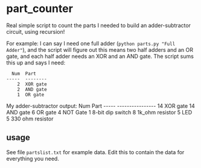 # part_counter

Real simple script to count the parts I needed to build an adder-subtractor circuit, using recursion!


For example: I can say I need one full adder (`python parts.py "Full Adder"`), and the script will figure out this means two half adders and an OR gate, and each half adder needs an XOR and an AND gate. The script sums this up and says I need:

      Num  Part
    -----  --------
        2  XOR gate
        2  AND gate
        1  OR gate



My adder-subtractor output:
      Num  Part
    -----  ----------------
       14  XOR gate
       14  AND gate
        6  OR gate
        4  NOT Gate
        1  8-bit dip switch
        8  1k_ohm resistor
        5  LED
        5  330 ohm resistor


## usage
See file `partslist.txt` for example data. Edit this to contain the data for everything you need.

